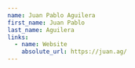 ```yaml
---
name: Juan Pablo Aguilera
first_name: Juan Pablo
last_name: Aguilera
links:
  - name: Website
    absolute_url: https://juan.ag/
---
```


